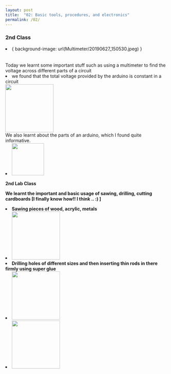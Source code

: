 ```yaml
---
layout: post
title:  "02: Basic tools, procedures, and electronics"
permalink: /02/
---
```


### 2nd Class
<li>{ background-image: url(Multimeter/20190627_150530.jpeg) } </li><br>
<br>Today we learnt some important stuff such as using a multimeter to find the voltage across different parts of a circuit
<li>we found that the total voltage provided by the arduino is constant in a circuit</li>
<img src="20190627_141712.jpeg"  style="height: 150px; max-width: 50%"><br>
We also learnt about the parts of an arduino, which I found quite informative.
<li> <img src="20190627_133610" width="100" height="100"> </li>

<B> 2nd Lab Class

We learnt the important and basic usage of sawing, drilling, cutting cardboards [I finally know how!! I think .. :) ] 
<li>Sawing pieces of wood, acrylic, metals</li>
<li><img src="20190628_160648.jpeg"  style="height: 150px; max-width: 50%"> </li>
<li>Drilling holes of different sizes and then inserting thin rods in there firmly using super glue</li>
<li><img src="20190628_171706.jpeg"  style="height: 150px; max-width: 50%"> </li>
<li><img src="20190628_175512.jpeg"  style="height: 150px; max-width: 50%"> </li>


<!-- You can include comments that will not be translated to HTML -->

<!-- You can include links and images in the following format: -->

<!-- Or, you can also directly include HTML, for example to make a split image -->


<!-- You can also use HTML tags to include a video -->

<!-- Or to add a download link to any (reasonably small) file in your permalink directory -->




